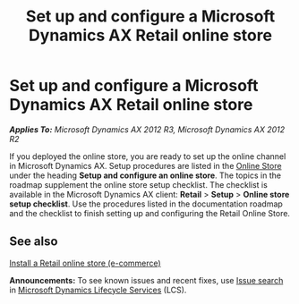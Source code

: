 ﻿---
title: Set up and configure a Microsoft Dynamics AX Retail online store
TOCTitle: Set up and configure an online store
ms:assetid: a3c147ed-ff1b-41ef-b204-ebc1d1c2f67d
ms:mtpsurl: https://technet.microsoft.com/en-us/library/JJ992751(v=AX.60)
ms:contentKeyID: 51739439
ms.date: 05/18/2015
mtps_version: v=AX.60
---

# Set up and configure a Microsoft Dynamics AX Retail online store 


_**Applies To:** Microsoft Dynamics AX 2012 R3, Microsoft Dynamics AX 2012 R2_

If you deployed the online store, you are ready to set up the online channel in Microsoft Dynamics AX. Setup procedures are listed in the [Online Store](online-store.md) under the heading **Setup and configure an online store**. The topics in the roadmap supplement the online store setup checklist. The checklist is available in the Microsoft Dynamics AX client: **Retail** \> **Setup** \> **Online store setup checklist**. Use the procedures listed in the documentation roadmap and the checklist to finish setting up and configuring the Retail Online Store.

## See also

[Install a Retail online store (e-commerce)](install-a-retail-online-store-e-commerce.md)

  
**Announcements:** To see known issues and recent fixes, use [Issue search](http://go.microsoft.com/fwlink/?linkid=389258) in [Microsoft Dynamics Lifecycle Services](http://go.microsoft.com/fwlink/?linkid=306505) (LCS).

